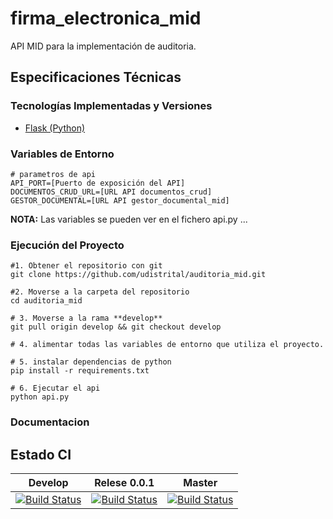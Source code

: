 # firma_electronica_mid

API MID para la implementación de auditoria.

## Especificaciones Técnicas

### Tecnologías Implementadas y Versiones
* [Flask (Python)](https://flask.palletsprojects.com/en/1.1.x/)


### Variables de Entorno
```shell
# parametros de api
API_PORT=[Puerto de exposición del API]
DOCUMENTOS_CRUD_URL=[URL API documentos_crud]
GESTOR_DOCUMENTAL=[URL API gestor_documental_mid]
```


**NOTA:** Las variables se pueden ver en el fichero api.py ...

### Ejecución del Proyecto
```shell
#1. Obtener el repositorio con git
git clone https://github.com/udistrital/auditoria_mid.git

#2. Moverse a la carpeta del repositorio
cd auditoria_mid

# 3. Moverse a la rama **develop**
git pull origin develop && git checkout develop

# 4. alimentar todas las variables de entorno que utiliza el proyecto.

# 5. instalar dependencias de python
pip install -r requirements.txt

# 6. Ejecutar el api
python api.py
```

### Documentacion

## Estado CI
| Develop | Relese 0.0.1 | Master |
| -- | -- | -- |
| [![Build Status](https://hubci.portaloas.udistrital.edu.co/api/badges/udistrital/auditoria_mid/status.svg?ref=refs/heads/develop)](https://hubci.portaloas.udistrital.edu.co/udistrital/auditoria_mid) | [![Build Status](https://hubci.portaloas.udistrital.edu.co/api/badges/udistrital/auditoria_mid/status.svg?ref=refs/heads/release/0.0.1)](https://hubci.portaloas.udistrital.edu.co/udistrital/auditoria_mid) | [![Build Status](https://hubci.portaloas.udistrital.edu.co/api/badges/udistrital/auditoria_mid/status.svg?ref=refs/heads/master)](https://hubci.portaloas.udistrital.edu.co/udistrital/auditoria_mid) |


